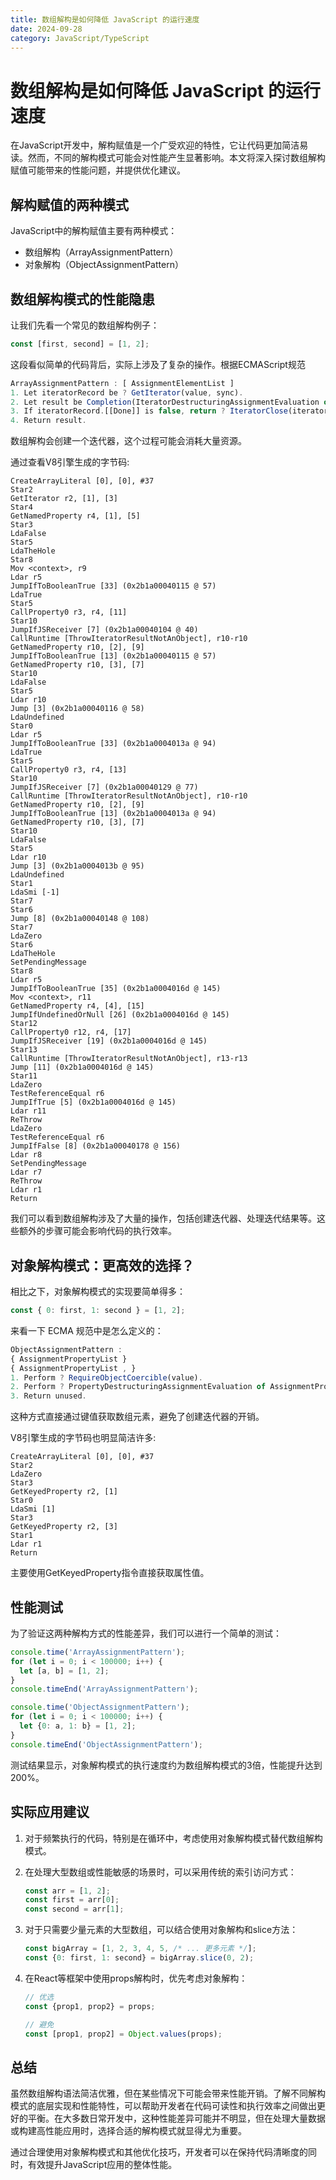 ```yaml
---
title: 数组解构是如何降低 JavaScript 的运行速度
date: 2024-09-28
category: JavaScript/TypeScript
---
```


# 数组解构是如何降低 JavaScript 的运行速度

在JavaScript开发中，解构赋值是一个广受欢迎的特性，它让代码更加简洁易读。然而，不同的解构模式可能会对性能产生显著影响。本文将深入探讨数组解构赋值可能带来的性能问题，并提供优化建议。

## 解构赋值的两种模式

JavaScript中的解构赋值主要有两种模式：

- 数组解构（ArrayAssignmentPattern）
- 对象解构（ObjectAssignmentPattern）

## 数组解构模式的性能隐患

让我们先看一个常见的数组解构例子：

```javascript
const [first, second] = [1, 2];
```

这段看似简单的代码背后，实际上涉及了复杂的操作。根据ECMAScript规范

```javascript
ArrayAssignmentPattern : [ AssignmentElementList ]
1. Let iteratorRecord be ? GetIterator(value, sync).
2. Let result be Completion(IteratorDestructuringAssignmentEvaluation of AssignmentElementList with argument iteratorRecord).
3. If iteratorRecord.[[Done]] is false, return ? IteratorClose(iteratorRecord, result).
4. Return result.
```

数组解构会创建一个迭代器，这个过程可能会消耗大量资源。

通过查看V8引擎生成的字节码:

```shell
CreateArrayLiteral [0], [0], #37
Star2
GetIterator r2, [1], [3]
Star4
GetNamedProperty r4, [1], [5]
Star3
LdaFalse
Star5
LdaTheHole
Star8
Mov <context>, r9
Ldar r5
JumpIfToBooleanTrue [33] (0x2b1a00040115 @ 57)
LdaTrue
Star5
CallProperty0 r3, r4, [11]
Star10
JumpIfJSReceiver [7] (0x2b1a00040104 @ 40)
CallRuntime [ThrowIteratorResultNotAnObject], r10-r10
GetNamedProperty r10, [2], [9]
JumpIfToBooleanTrue [13] (0x2b1a00040115 @ 57)
GetNamedProperty r10, [3], [7]
Star10
LdaFalse
Star5
Ldar r10
Jump [3] (0x2b1a00040116 @ 58)
LdaUndefined
Star0
Ldar r5
JumpIfToBooleanTrue [33] (0x2b1a0004013a @ 94)
LdaTrue
Star5
CallProperty0 r3, r4, [13]
Star10
JumpIfJSReceiver [7] (0x2b1a00040129 @ 77)
CallRuntime [ThrowIteratorResultNotAnObject], r10-r10
GetNamedProperty r10, [2], [9]
JumpIfToBooleanTrue [13] (0x2b1a0004013a @ 94)
GetNamedProperty r10, [3], [7]
Star10
LdaFalse
Star5
Ldar r10
Jump [3] (0x2b1a0004013b @ 95)
LdaUndefined
Star1
LdaSmi [-1]
Star7
Star6
Jump [8] (0x2b1a00040148 @ 108)
Star7
LdaZero
Star6
LdaTheHole
SetPendingMessage
Star8
Ldar r5
JumpIfToBooleanTrue [35] (0x2b1a0004016d @ 145)
Mov <context>, r11
GetNamedProperty r4, [4], [15]
JumpIfUndefinedOrNull [26] (0x2b1a0004016d @ 145)
Star12
CallProperty0 r12, r4, [17]
JumpIfJSReceiver [19] (0x2b1a0004016d @ 145)
Star13
CallRuntime [ThrowIteratorResultNotAnObject], r13-r13
Jump [11] (0x2b1a0004016d @ 145)
Star11
LdaZero
TestReferenceEqual r6
JumpIfTrue [5] (0x2b1a0004016d @ 145)
Ldar r11
ReThrow
LdaZero
TestReferenceEqual r6
JumpIfFalse [8] (0x2b1a00040178 @ 156)
Ldar r8
SetPendingMessage
Ldar r7
ReThrow
Ldar r1
Return
```

我们可以看到数组解构涉及了大量的操作，包括创建迭代器、处理迭代结果等。这些额外的步骤可能会影响代码的执行效率。

## 对象解构模式：更高效的选择？

相比之下，对象解构模式的实现要简单得多：

```javascript
const { 0: first, 1: second } = [1, 2];
```

来看一下 ECMA 规范中是怎么定义的：

```javascript
ObjectAssignmentPattern :
{ AssignmentPropertyList }
{ AssignmentPropertyList , }
1. Perform ? RequireObjectCoercible(value).
2. Perform ? PropertyDestructuringAssignmentEvaluation of AssignmentPropertyList with argument value.
3. Return unused.
```

这种方式直接通过键值获取数组元素，避免了创建迭代器的开销。

V8引擎生成的字节码也明显简洁许多:

```shell
CreateArrayLiteral [0], [0], #37
Star2
LdaZero
Star3
GetKeyedProperty r2, [1]
Star0
LdaSmi [1]
Star3
GetKeyedProperty r2, [3]
Star1
Ldar r1
Return
```

主要使用GetKeyedProperty指令直接获取属性值。

## 性能测试

为了验证这两种解构方式的性能差异，我们可以进行一个简单的测试：

```javascript
console.time('ArrayAssignmentPattern');
for (let i = 0; i < 100000; i++) {
  let [a, b] = [1, 2];
}
console.timeEnd('ArrayAssignmentPattern');

console.time('ObjectAssignmentPattern');
for (let i = 0; i < 100000; i++) {
  let {0: a, 1: b} = [1, 2];
}
console.timeEnd('ObjectAssignmentPattern');
```

测试结果显示，对象解构模式的执行速度约为数组解构模式的3倍，性能提升达到200%。

## 实际应用建议

1. 对于频繁执行的代码，特别是在循环中，考虑使用对象解构模式替代数组解构模式。

2. 在处理大型数组或性能敏感的场景时，可以采用传统的索引访问方式：

    ```javascript
    const arr = [1, 2];
    const first = arr[0];
    const second = arr[1];
    ```

3. 对于只需要少量元素的大型数组，可以结合使用对象解构和slice方法：

    ```javascript
    const bigArray = [1, 2, 3, 4, 5, /* ... 更多元素 */];
    const {0: first, 1: second} = bigArray.slice(0, 2);
    ```

4. 在React等框架中使用props解构时，优先考虑对象解构：
    
    ```javascript
    // 优选
    const {prop1, prop2} = props;
    
    // 避免
    const [prop1, prop2] = Object.values(props);
    ```

## 总结

虽然数组解构语法简洁优雅，但在某些情况下可能会带来性能开销。了解不同解构模式的底层实现和性能特性，可以帮助开发者在代码可读性和执行效率之间做出更好的平衡。在大多数日常开发中，这种性能差异可能并不明显，但在处理大量数据或构建高性能应用时，选择合适的解构模式就显得尤为重要。

通过合理使用对象解构模式和其他优化技巧，开发者可以在保持代码清晰度的同时，有效提升JavaScript应用的整体性能。



